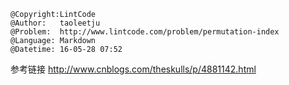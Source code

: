 ```
@Copyright:LintCode
@Author:   taoleetju
@Problem:  http://www.lintcode.com/problem/permutation-index
@Language: Markdown
@Datetime: 16-05-28 07:52
```

参考链接
http://www.cnblogs.com/theskulls/p/4881142.html